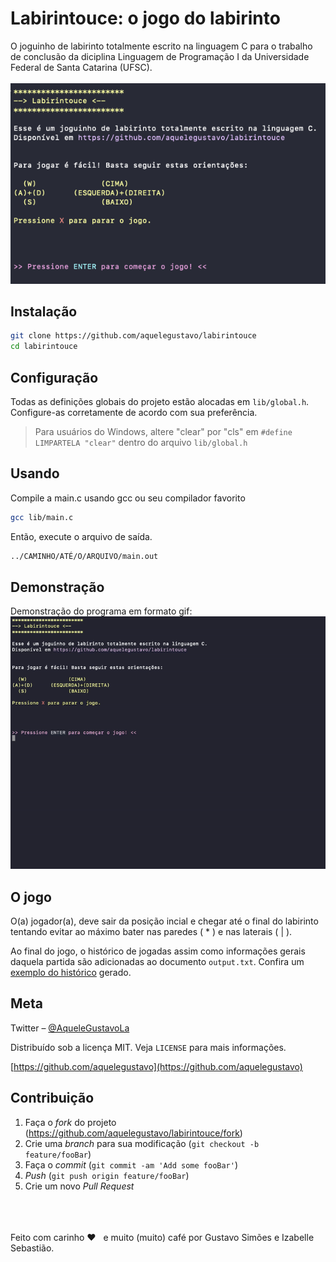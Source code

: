 # Labirintouce: o jogo do labirinto

O joguinho de labirinto totalmente escrito na linguagem C para o trabalho de conclusão da diciplina Linguagem de Programação I da Universidade Federal de Santa Catarina (UFSC).
<br/><br/>
![](./cover.png)

## Instalação

```sh
git clone https://github.com/aquelegustavo/labirintouce
cd labirintouce
```

## Configuração

Todas as definições globais do projeto estão alocadas em `lib/global.h`. Configure-as corretamente de acordo com sua preferência.

> Para usuários do Windows,
> altere "clear" por "cls"
> em `#define LIMPARTELA "clear"`
> dentro do arquivo `lib/global.h`

## Usando

Compile a main.c usando gcc ou seu compilador favorito

```sh
gcc lib/main.c
```

Então, execute o arquivo de saída.

```sh
../CAMINHO/ATÉ/O/ARQUIVO/main.out
```

## Demonstração

Demonstração do programa em formato gif:
![Demonstração em gif do código em execução](./demo.gif)

## O jogo

O(a) jogador(a), deve sair da posição incial e chegar até o final do labirinto tentando evitar ao máximo bater nas paredes ( \* ) e nas laterais ( | ).

Ao final do jogo, o histórico de jogadas assim como informações gerais daquela partida são adicionadas ao documento `output.txt`. Confira um [exemplo do histórico](./example.txt) gerado.

## Meta

Twitter – [@AqueleGustavoLa](https://twitter.com/AqueleGustavoLa)

Distribuído sob a licença MIT. Veja `LICENSE` para mais informações.

[https://github.com/aquelegustavo](https://github.com/aquelegustavo)

## Contribuição

1. Faça o _fork_ do projeto (<https://github.com/aquelegustavo/labirintouce/fork>)
2. Crie uma _branch_ para sua modificação (`git checkout -b feature/fooBar`)
3. Faça o _commit_ (`git commit -am 'Add some fooBar'`)
4. _Push_ (`git push origin feature/fooBar`)
5. Crie um novo _Pull Request_

<br/>
<br/>
<br/>
Feito com carinho ❤️ &nbsp e muito (muito) café por Gustavo Simões e Izabelle Sebastião.
